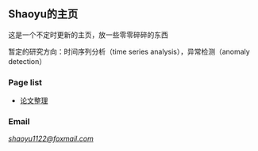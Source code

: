 ## Shaoyu的主页

这是一个不定时更新的主页，放一些零零碎碎的东西

暂定的研究方向：时间序列分析（time series analysis），异常检测（anomaly detection）

### Page list

+ [论文整理](shaoyu.github.io/paperlist.html)

### Email

*shaoyu1122@foxmail.com*
